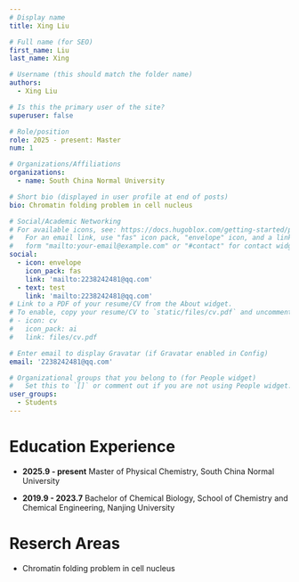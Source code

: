 ```yaml
---
# Display name
title: Xing Liu

# Full name (for SEO)
first_name: Liu
last_name: Xing

# Username (this should match the folder name)
authors:
  - Xing Liu

# Is this the primary user of the site?
superuser: false

# Role/position
role: 2025 - present: Master
num: 1

# Organizations/Affiliations
organizations:
  - name: South China Normal University

# Short bio (displayed in user profile at end of posts)
bio: Chromatin folding problem in cell nucleus

# Social/Academic Networking
# For available icons, see: https://docs.hugoblox.com/getting-started/page-builder/#icons
#   For an email link, use "fas" icon pack, "envelope" icon, and a link in the
#   form "mailto:your-email@example.com" or "#contact" for contact widget.
social:
  - icon: envelope
    icon_pack: fas
    link: 'mailto:2238242481@qq.com'
  - text: test
    link: 'mailto:2238242481@qq.com'
# Link to a PDF of your resume/CV from the About widget.
# To enable, copy your resume/CV to `static/files/cv.pdf` and uncomment the lines below.
# - icon: cv
#   icon_pack: ai
#   link: files/cv.pdf

# Enter email to display Gravatar (if Gravatar enabled in Config)
email: '2238242481@qq.com'

# Organizational groups that you belong to (for People widget)
#   Set this to `[]` or comment out if you are not using People widget.
user_groups:
  - Students
---
```

# Education Experience

- **2025.9 - present** Master of Physical Chemistry, South China Normal University

- **2019.9 - 2023.7** Bachelor of Chemical Biology, School of Chemistry and Chemical Engineering, Nanjing University

# Reserch Areas

- Chromatin folding problem in cell nucleus
